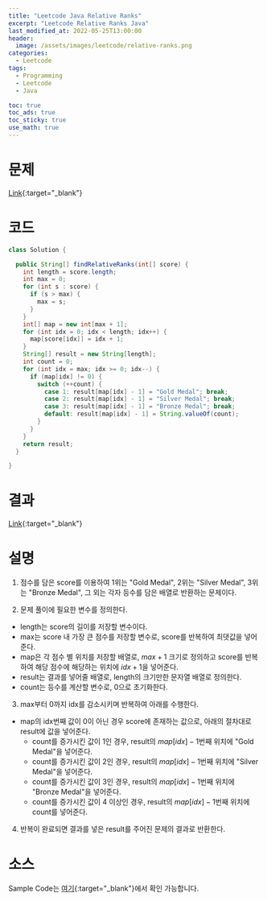 ```yaml
---
title: "Leetcode Java Relative Ranks"
excerpt: "Leetcode Relative Ranks Java"
last_modified_at: 2022-05-25T13:00:00
header:
  image: /assets/images/leetcode/relative-ranks.png
categories:
  - Leetcode
tags:
  - Programming
  - Leetcode
  - Java

toc: true
toc_ads: true
toc_sticky: true
use_math: true
---
```

# 문제
[Link](https://leetcode.com/problems/relative-ranks/){:target="_blank"}

# 코드
```java
class Solution {

  public String[] findRelativeRanks(int[] score) {
    int length = score.length;
    int max = 0;
    for (int s : score) {
      if (s > max) {
        max = s;
      }
    }
    int[] map = new int[max + 1];
    for (int idx = 0; idx < length; idx++) {
      map[score[idx]] = idx + 1;
    }
    String[] result = new String[length];
    int count = 0;
    for (int idx = max; idx >= 0; idx--) {
      if (map[idx] != 0) {
        switch (++count) {
          case 1: result[map[idx] - 1] = "Gold Medal"; break;
          case 2: result[map[idx] - 1] = "Silver Medal"; break;
          case 3: result[map[idx] - 1] = "Bronze Medal"; break;
          default: result[map[idx] - 1] = String.valueOf(count);
        }
      }
    }
    return result;
  }

}
```

# 결과
[Link](https://leetcode.com/submissions/detail/706588616/){:target="_blank"}

# 설명
1. 점수를 담은 score를 이용하여 1위는 "Gold Medal", 2위는 "Silver Medal", 3위는 "Bronze Medal", 그 외는 각자 등수를 담은 배열로 반환하는 문제이다.

2. 문제 풀이에 필요한 변수를 정의한다.
- length는 score의 길이를 저장할 변수이다.
- max는 score 내 가장 큰 점수를 저장할 변수로, score를 반복하여 최댓값을 넣어준다.
- map은 각 점수 별 위치를 저장할 배열로, $max + 1$ 크기로 정의하고 score를 반복하여 해당 점수에 해당하는 위치에 $idx + 1$을 넣어준다.
- result는 결과를 넣어줄 배열로, length의 크기만한 문자열 배열로 정의한다.
- count는 등수를 계산할 변수로, 0으로 초기화한다.

3. max부터 0까지 idx를 감소시키며 반복하여 아래를 수행한다.
- map의 idx번째 값이 0이 아닌 경우 score에 존재하는 값으로, 아래의 절차대로 result에 값을 넣어준다.
  - count를 증가시킨 값이 1인 경우, result의 $map[idx] - 1$번째 위치에 "Gold Medal"을 넣어준다.
  - count를 증가시킨 값이 2인 경우, result의 $map[idx] - 1$번째 위치에 "Silver Medal"을 넣어준다.
  - count를 증가시킨 값이 3인 경우, result의 $map[idx] - 1$번째 위치에 "Bronze Medal"을 넣어준다.
  - count를 증가시킨 값이 4 이상인 경우, result의 $map[idx] - 1$번째 위치에 count를 넣어준다.

4. 반복이 완료되면 결과를 넣은 result를 주어진 문제의 결과로 반환한다.

# 소스
Sample Code는 [여기](https://github.com/GracefulSoul/leetcode/blob/master/src/main/java/gracefulsoul/problems/RelativeRanks.java){:target="_blank"}에서 확인 가능합니다.